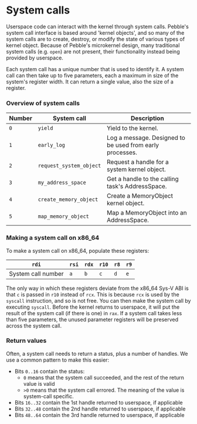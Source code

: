 # System calls
Userspace code can interact with the kernel through system calls. Pebble's system call interface is based around
'kernel objects', and so many of the system calls are to create, destroy, or modify the state of various types of
kernel object. Because of Pebble's microkernel design, many traditional system calls (e.g. `open`) are not present,
their functionality instead being provided by userspace.

Each system call has a unique number that is used to identify it. A system call can then take up to five
parameters, each a maximum in size of the system's register width. It can return a single value, also the size of
a register.

### Overview of system calls

| Number    | System call               | Description                                               |
|-----------|---------------------------|-----------------------------------------------------------|
| `0`       | `yield`                   | Yield to the kernel.                                      |
| `1`       | `early_log`               | Log a message. Designed to be used from early processes.  |
| `2`       | `request_system_object`   | Request a handle for a system kernel object.              |
| `3`       | `my_address_space`        | Get a handle to the calling task's AddressSpace.          |
| `4`       | `create_memory_object`    | Create a MemoryObject kernel object.                      |
| `5`       | `map_memory_object`       | Map a MemoryObject into an AddressSpace.                  |

### Making a system call on x86_64
To make a system call on x86_64, populate these registers:

| `rdi`                 | `rsi` | `rdx` | `r10` | `r8`  | `r9`  |
|-----------------------|-------|-------|-------|-------|-------|
| System call number    | `a`   | `b`   | `c`   | `d`   | `e`   |

The only way in which these registers deviate from the x86_64 Sys-V ABI is that `c` is passed in `r10` instead
of `rcx`. This is because `rcx` is used by the `syscall` instruction, and so is not free.
You can then make the system call by executing `syscall`. Before the kernel returns to userspace, it will put the
result of the system call (if there is one) in `rax`. If a system call takes less than five parameters, the unused
parameter registers will be preserved across the system call.

### Return values
Often, a system call needs to return a status, plus a number of handles. We use a common pattern to make this easier:
* Bits `0..16` contain the status:
    - `0` means that the system call succeeded, and the rest of the return value is valid
    - `>0` means that the system call errored. The meaning of the value is system-call specific.
* Bits `16..32` contain the 1st handle returned to userspace, if applicable
* Bits `32..48` contain the 2nd handle returned to userspace, if applicable
* Bits `48..64` contain the 3rd handle returned to userspace, if applicable
